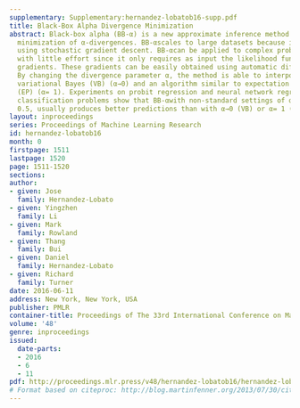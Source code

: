 ```yaml
---
supplementary: Supplementary:hernandez-lobatob16-supp.pdf
title: Black-Box Alpha Divergence Minimization
abstract: Black-box alpha (BB-α) is a new approximate inference method based on the
  minimization of α-divergences. BB-αscales to large datasets because it can be implemented
  using stochastic gradient descent. BB-αcan be applied to complex probabilistic models
  with little effort since it only requires as input the likelihood function and its
  gradients. These gradients can be easily obtained using automatic differentiation.
  By changing the divergence parameter α, the method is able to interpolate between
  variational Bayes (VB) (α→0) and an algorithm similar to expectation propagation
  (EP) (α= 1). Experiments on probit regression and neural network regression and
  classification problems show that BB-αwith non-standard settings of α, such as α=
  0.5, usually produces better predictions than with α→0 (VB) or α= 1 (EP).
layout: inproceedings
series: Proceedings of Machine Learning Research
id: hernandez-lobatob16
month: 0
firstpage: 1511
lastpage: 1520
page: 1511-1520
sections: 
author:
- given: Jose
  family: Hernandez-Lobato
- given: Yingzhen
  family: Li
- given: Mark
  family: Rowland
- given: Thang
  family: Bui
- given: Daniel
  family: Hernandez-Lobato
- given: Richard
  family: Turner
date: 2016-06-11
address: New York, New York, USA
publisher: PMLR
container-title: Proceedings of The 33rd International Conference on Machine Learning
volume: '48'
genre: inproceedings
issued:
  date-parts:
  - 2016
  - 6
  - 11
pdf: http://proceedings.mlr.press/v48/hernandez-lobatob16/hernandez-lobatob16.pdf
# Format based on citeproc: http://blog.martinfenner.org/2013/07/30/citeproc-yaml-for-bibliographies/
---
```

